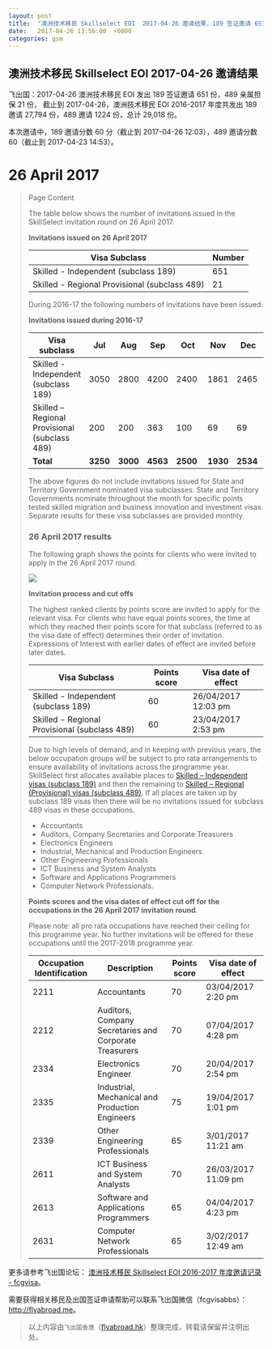 ```yaml
---
layout: post
title:  "澳洲技术移民 Skillselect EOI  2017-04-26 邀请结果，189 签证邀请 651 份，489 亲属担保 21 份"
date:   2017-04-26 13:56:00  +0800
categories: gsm
---
```


## 澳洲技术移民 Skillselect EOI  2017-04-26 邀请结果

飞出国：2017-04-26 澳洲技术移民 EOI 发出 189 签证邀请 651 份，489 亲属担保 21 份，
截止到 2017-04-26，澳洲技术移民 EOI 2016-2017 年度共发出 189 邀请 27,794 份，489 邀请 1224 份，总计 29,018 份。

本次邀请中，189 邀请分数 60 分（截止到 2017-04-26 12:03），489 邀请分数 60（截止到 2017-04-23 14:53）。

# 26 April 2017
> <!--Page content-->
> Page Content
> 
> ​​​​​​​​​​The table below shows the number of invitations issued in the SkillSelect invitation round on&nbsp;26 April 2017.
> 
> **Invitations issued on&nbsp;26 April 2017**
> 
> | Visa Subclass | Number |
> | --- | --- |
> | Skilled - Independent (subclass 189) | 651 |
> | Skilled - Regional Provisional (subclass 489) | 21 |
> 
> During 2016-17 the following numbers of invitations have been issued:
> 
> **Invitations issued during 2016-17**
> 
> | Visa subclass | Jul | Aug | Sep | Oct | Nov | Dec | Jan | Feb | Mar | Apr | May | June | Total |
> | --- | --- | --- | --- | --- | --- | --- | --- | --- | --- | --- | --- | --- | --- |
> | Skilled - Independent (subclass 189) | 3050 | 2800 | 4200 | 2400&nbsp; | 1861 | 2465&nbsp; | 2016 | 2397 | 5154 | 1451 | 0 | 0 | 27,794 |
> | Skilled – Regional Provisional (subclass 489) | 200 | 200 | 363 | 100 | 69 | 69 | 44 | 55 | 74 | 50 | 0 | 0 | 1224 |
> | **Total** | **3250** | **3000** | **4563** | **2500** | **1930** | **2534** | **2060** | **2452** | **5228** | **1501** | **0** | **0** | **29,018** |
> 
> The above figures do not include invitations issued for State and Territory Government nominated visa subclasses. State and Territory Governments nominate throughout the month for specific points tested skilled migration and business innovation and investment visas. Separate results for these visa subclasses are provided monthly.
> 
> ### 26&nbsp;April 2017 results
> 
> The following graph shows the points for clients who were invited to apply in the&nbsp;26 April 2017 round.
> 
>  ![](https://www.border.gov.au/WorkinginAustralia/PublishingImages/26-april-2017-skillselect.jpg)
> 
> **Invitation process and cut offs**
> 
> The highest ranked clients by points score are invited to apply for the relevant visa. For clients who have equal points scores, the time at which they reached their points score for that subclass (referred to as the visa date of effect) determines their order of invitation. Expressions of Interest with earlier dates of effect are invited before later dates.
> 
> | Visa Subclass | Points score | Visa date of effect |
> | --- | --- | --- |
> | Skilled - Independent (subclass 189) | 60 | 26/04/2017 12:03 pm |
> | Skilled - Regional Provisional (subclass 489) | 60 | 23/04/2017 2:53 pm |
> 
> Due to high levels of demand, and in keeping with previous years, the below occupation groups will be subject to pro rata arrangements to ensure availability of invitations across the programme year. SkillSelect first allocates available places to 
 [Skilled – Independent visas (subclass 189)](http://www.border.gov.au/Trav/Visa-1/189-) and then the remaining to 
 [Skilled – Regional (Provisional) visas (subclass 489)](http://www.border.gov.au/Trav/Visa-1/489-). If all places are taken up by subclass 189 visas then there will be no invitations issued for subclass 489 visas in these occupations.
> 
> - Accountants
> - Auditors, Company Secretaries and Corporate Treasurers
> - Electronics Engineers
> - Industrial, Mechanical and Production Engineers
> - Other Engineering Professionals
> - ICT Business and System Analysts
> - Software and Applications Programmers
> - Computer Network Professionals.
> 
> **Points scores and the visa dates of effect cut off for the occupations in the&nbsp;26 April 2017 invitation round**.
> 
> Please note: all pro rata occupations have reached their ceiling for this programme year. No further invitations will be offered for these occupations until the 2017-2018 programme year.
> 
> | Occupation Identification | Description | Points score | Visa date of effect |
> | --- | --- | --- | --- |
> | 2211 | Accountants | 70 |  03/04/2017 2:20 pm |
> | 2212 | Auditors, Company Secretaries and Corporate Treasurers | 70 | 07/04/2017 4:28 pm |
> | 2334 | Electronics Engineer | 70 | 20/04/2017 2:54 pm |
> | 2335 | Industrial, Mechanical and Production Engineers | 75 | 19/04/2017 1:01 pm |
> | 2339 | Other Engineering Professionals | 65 | 3/01/2017 11:21 am |
> | 2611 | ICT Business and ​System Analysts | 70 | 26/03/2017&nbsp; 11:09 pm |
> | 2613 | Software and Applications Programmers | 65 | 04/04/2017 4:23 pm |
> | 2631 | Computer Network Professionals | 65 | 3/02/2017 12:49 am |

更多请参考飞出国论坛： [澳洲技术移民 Skillselect EOI 2016-2017 年度邀请记录 - fcgvisa](http://bbs.fcgvisa.com/t/skillselect-eoi-2016-2017/17031)。

需要获得相关移民及出国签证申请帮助可以联系飞出国微信（fcgvisabbs）： <a href="http://flyabroad.me/contact" target="_blank">http://flyabroad.me</a>。

> 以上内容由`飞出国香港`（<a href="http://flyabroad.hk/" target="_blank">flyabroad.hk</a>）整理完成，转载请保留并注明出处。

